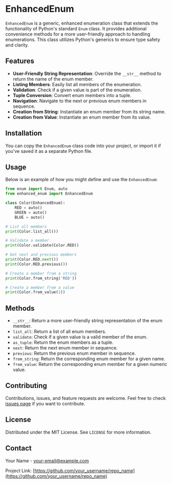 
# EnhancedEnum

`EnhancedEnum` is a generic, enhanced enumeration class that extends the functionality of Python's standard `Enum` class. It provides additional convenience methods for a more user-friendly approach to handling enumerations. This class utilizes Python's generics to ensure type safety and clarity.

## Features

- **User-Friendly String Representation**: Override the `__str__` method to return the name of the enum member.
- **Listing Members**: Easily list all members of the enumeration.
- **Validation**: Check if a given value is part of the enumeration.
- **Tuple Conversion**: Convert enum members into a tuple.
- **Navigation**: Navigate to the next or previous enum members in sequence.
- **Creation from String**: Instantiate an enum member from its string name.
- **Creation from Value**: Instantiate an enum member from its value.

## Installation

You can copy the `EnhancedEnum` class code into your project, or import it if you've saved it as a separate Python file.

## Usage

Below is an example of how you might define and use the `EnhancedEnum`:

```python
from enum import Enum, auto
from enhanced_enum import EnhancedEnum

class Color(EnhancedEnum):
    RED = auto()
    GREEN = auto()
    BLUE = auto()

# List all members
print(Color.list_all())

# Validate a member
print(Color.validate(Color.RED))

# Get next and previous members
print(Color.RED.next())
print(Color.RED.previous())

# Create a member from a string
print(Color.from_string('RED'))

# Create a member from a value
print(Color.from_value(1))
```

## Methods

- `__str__`: Return a more user-friendly string representation of the enum member.
- `list_all`: Return a list of all enum members.
- `validate`: Check if a given value is a valid member of the enum.
- `as_tuple`: Return the enum members as a tuple.
- `next`: Return the next enum member in sequence.
- `previous`: Return the previous enum member in sequence.
- `from_string`: Return the corresponding enum member for a given name.
- `from_value`: Return the corresponding enum member for a given numeric value.

## Contributing

Contributions, issues, and feature requests are welcome. Feel free to check [issues page](#) if you want to contribute.

## License

Distributed under the MIT License. See `LICENSE` for more information.

## Contact

Your Name - [your-email@example.com](mailto:your-email@example.com)

Project Link: [https://github.com/your_username/repo_name](https://github.com/your_username/repo_name)
